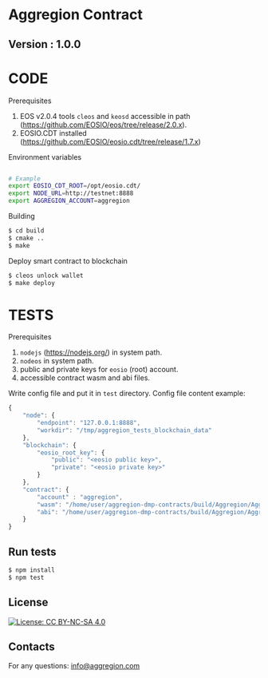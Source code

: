 # Aggregion Contract
## Version : 1.0.0

# CODE

Prerequisites

1. EOS v2.0.4 tools `cleos` and `keosd` accessible in path (https://github.com/EOSIO/eos/tree/release/2.0.x).
1. EOSIO.CDT installed (https://github.com/EOSIO/eosio.cdt/tree/release/1.7.x)


Environment variables

```sh

# Example
export EOSIO_CDT_ROOT=/opt/eosio.cdt/
export NODE_URL=http://testnet:8888
export AGGREGION_ACCOUNT=aggregion
```

Building

```sh
$ cd build
$ cmake ..
$ make
```

Deploy smart contract to blockchain

```sh
$ cleos unlock wallet
$ make deploy
```

# TESTS

Prerequisites

1. `nodejs` (https://nodejs.org/) in system path.
1. `nodeos` in system path.
1. public and private keys for `eosio` (root) account.
1. accessible contract wasm and abi files.

Write config file and put it in `test` directory. Config file content example:

```javascript
{
    "node": {
        "endpoint": "127.0.0.1:8888",
        "workdir": "/tmp/aggregion_tests_blockchain_data"
    },
    "blockchain": {
        "eosio_root_key": {
            "public": "<eosio public key>",
            "private": "<eosio private key>"
        }
    },
    "contract": {
        "account" : "aggregion",
        "wasm": "/home/user/aggregion-dmp-contracts/build/Aggregion/Aggregion.wasm",
        "abi": "/home/user/aggregion-dmp-contracts/build/Aggregion/Aggregion.abi"
    }
}

```

## Run tests

```sh
$ npm install
$ npm test
```

## License

[![License: CC BY-NC-SA 4.0](https://img.shields.io/badge/License-CC%20BY--NC--SA%204.0-lightgrey.svg)](https://creativecommons.org/licenses/by-nc-sa/4.0/)

## Contacts
For any questions: info@aggregion.com
